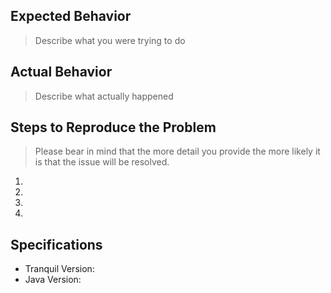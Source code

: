 ## Expected Behavior

> Describe what you were trying to do

## Actual Behavior

> Describe what actually happened

## Steps to Reproduce the Problem

> Please bear in mind that the more detail you provide the more likely it is that the issue will be resolved.

  1.
  2.
  3.
  4.

## Specifications

  - Tranquil Version:
  - Java Version:
